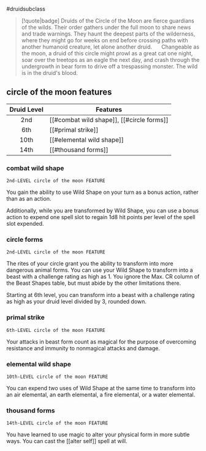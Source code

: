 #druidsubclass

> [!quote|badge] 
> Druids of the Circle of the Moon are fierce guardians of the wilds. Their order gathers under the full moon to share news and trade warnings. They haunt the deepest parts of the wilderness, where they might go for weeks on end before crossing paths with another humanoid creature, let alone another druid.
$\quad$ 
Changeable as the moon, a druid of this circle might prowl as a great cat one night, soar over the treetops as an eagle the next day, and crash through the undergrowth in bear form to drive off a trespassing monster. The wild is in the druid's blood.
## circle of the moon features
| **Druid Level** | **Features**                              |
| :-------------: | ----------------------------------------- |
|       2nd       | [[#combat wild shape]], [[#circle forms]] |
|       6th       | [[#primal strike]]                        |
|      10th       | [[#elemental wild shape]]                 |
|      14th       | [[#thousand forms]]                       |

### combat wild shape
`2nd-LEVEL circle of the moon FEATURE`

You gain the ability to use Wild Shape on your turn as a bonus action, rather than as an action.

Additionally, while you are transformed by Wild Shape, you can use a bonus action to expend one spell slot to regain 1d8 hit points per level of the spell slot expended.
### circle forms
`2nd-LEVEL circle of the moon FEATURE`

The rites of your circle grant you the ability to transform into more dangerous animal forms. You can use your Wild Shape to transform into a beast with a challenge rating as high as 1. You ignore the Max. CR column of the Beast Shapes table, but must abide by the other limitations there.

Starting at 6th level, you can transform into a beast with a challenge rating as high as your druid level divided by 3, rounded down.
### primal strike
`6th-LEVEL circle of the moon FEATURE`

Your attacks in beast form count as magical for the purpose of overcoming resistance and immunity to nonmagical attacks and damage.
### elemental wild shape
`10th-LEVEL circle of the moon FEATURE`

You can expend two uses of Wild Shape at the same time to transform into an air elemental, an earth elemental, a fire elemental, or a water elemental.
### thousand forms
`14th-LEVEL circle of the moon FEATURE`

You have learned to use magic to alter your physical form in more subtle ways. You can cast the [[alter self]] spell at will.